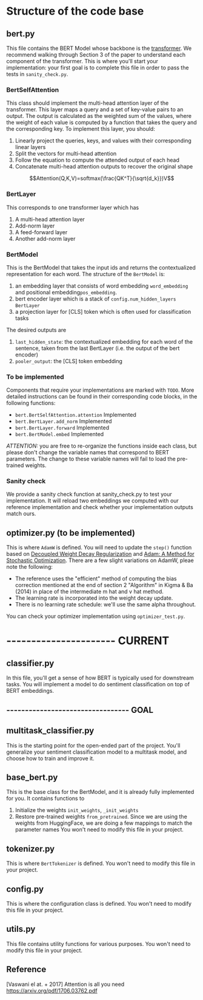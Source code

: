 # Structure of the code base

## bert.py
This file contains the BERT Model whose backbone is the [transformer](https://arxiv.org/pdf/1706.03762.pdf). We recommend walking through Section 3 of the paper to understand each component of the transformer. This is where you'll start your implementation: your first goal is to complete this file in order to pass the tests in `sanity_check.py`.

### BertSelfAttention
This class should implement the multi-head attention layer of the transformer. This layer maps a query and a set of key-value pairs to an output. The output is calculated as the weighted sum of the values, where the weight of each value is computed by a function that takes the query and the corresponding key. To implement this layer, you should:

1. Linearly project the queries, keys, and values with their corresponding linear layers
2. Split the vectors for multi-head attention
3. Follow the equation to compute the attended output of each head
4. Concatenate multi-head attention outputs to recover the original shape

$$Attention(Q,K,V)=softmax(\frac{QK^T}{\sqrt{d_k}})V$$

### BertLayer
This corresponds to one transformer layer which has 
1. A multi-head attention layer
2. Add-norm layer
3. A feed-forward layer
4. Another add-norm layer

### BertModel
This is the BertModel that takes the input ids and returns the contextualized representation for each word. The structure of the ```BertModel``` is:
1. an embedding layer that consists of word embedding ```word_embedding``` and positional embedding```pos_embedding```.
2. bert encoder layer which is a stack of ```config.num_hidden_layers``` ```BertLayer```
3. a projection layer for [CLS] token which is often used for classification tasks

The desired outputs are
1. ```last_hidden_state```: the contextualized embedding for each word of the sentence, taken from the last BertLayer (i.e. the output of the bert encoder)
2. ```pooler_output```: the [CLS] token embedding

### To be implemented
Components that require your implementations are marked with ```TODO```. More detailed instructions can be found in their corresponding code blocks, in the following functions:

* ```bert.BertSelfAttention.attention```  Implemented
* ```bert.BertLayer.add_norm```           Implemented
* ```bert.BertLayer.forward```            Implemented
* ```bert.BertModel.embed```              Implemented

*ATTENTION:* you are free to re-organize the functions inside each class, but please don't change the variable names that correspond to BERT parameters. The change to these variable names will fail to load the pre-trained weights.


### Sanity check
We provide a sanity check function at sanity_check.py to test your implementation. It will reload two embeddings we computed with our reference implementation and check whether your implementation outputs match ours. 



## optimizer.py  (to be implemented)
This is where `AdamW` is defined.
You will need to update the `step()` function based on [Decoupled Weight Decay Regularization](https://arxiv.org/abs/1711.05101) and [Adam: A Method for Stochastic Optimization](https://arxiv.org/abs/1412.6980).
There are a few slight variations on AdamW, pleae note the following:
- The reference uses the "efficient" method of computing the bias correction mentioned at the end of section 2 "Algorithm" in Kigma & Ba (2014) in place of the intermediate m hat and v hat method.
- The learning rate is incorporated into the weight decay update.
- There is no learning rate schedule: we'll use the same alpha throughout.

You can check your optimizer implementation using `optimizer_test.py`.

# ---------------------- CURRENT

## classifier.py

In this file, you'll get a sense of how BERT is typically used for downstream tasks. You will implement a model to do sentiment classification on top of BERT embeddings.

## --------------------------------- GOAL

## multitask_classifier.py

This is the starting point for the open-ended part of the project. You'll generalize your sentiment classification model to a multitask model, and choose how to train and improve it.

## base_bert.py

This is the base class for the BertModel, and it is already fully implemented for you. It contains functions to 
1. Initialize the weights ``init_weights``, ``_init_weights``
2. Restore pre-trained weights ``from_pretrained``. Since we are using the weights from HuggingFace, we are doing a few mappings to match the parameter names
You won't need to modify this file in your project.

## tokenizer.py
This is where `BertTokenizer` is defined. You won't need to modify this file in your project.

## config.py
This is where the configuration class is defined. You won't need to modify this file in your project.

## utils.py
This file contains utility functions for various purposes. You won't need to modify this file in your project.
 
## Reference
[Vaswani el at. + 2017] Attention is all you need https://arxiv.org/pdf/1706.03762.pdf
